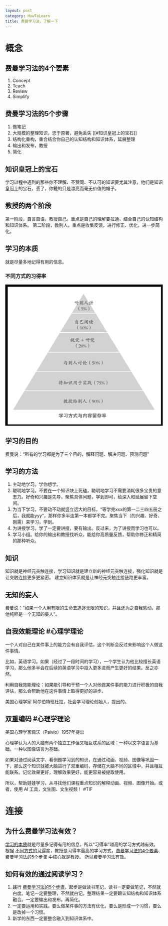 ```yaml
---
layout: post
category: HowToLearn
title: 费曼学习法，了解一下
---
```


# 概念

<a id="id3"></a>
## 费曼学习法的4个要素
1. Concept
2. Teach
3. Review
4. Simplify

<a id="id4"></a>
## 费曼学习法的5个步骤
1. 做笔记
2. 大规模的整理知识，忠于原著，避免丢失 [[#知识皇冠上的宝石]]
3. 结构化重构，重合结合你自己的认知结构和知识体系，延展整理
4. 输出和发布，教授
5. 简化

## 知识皇冠上的宝石
学习过程中遇到的那些你不理解、不赞同、不认可的知识要尤其注意，他们是知识皇冠上的宝石，丢了，你戴的只是漂亮而毫无价值的帽子。

## 教授的两个阶段
第一阶段，自言自语，教授自己。重点是自己的理解要拉通，结合自己的认知结构和知识体系。
第二阶段，教别人。重点是收集反馈，进行修正、优化，进一步简化。

<a id="id1"></a>
## 学习的本质
就是尽量多地记得有用的信息。

<a id="id2"></a>
### 不同方式的习得率
![习得率](/assets/imgs/learning-rate.png)

## 学习的目的
费曼说：“所有的学习都是为了三个目的，解释问题、解决问题、预测问题”

## 学习的方法
1. 主动地学习。学你想学。
2. 聪明地学习。不要在一个知识块上死磕，聪明地学习不需要消耗很多宝贵的意志力。好奇和兴趣是先导，聚焦具体问题，学到即可，给深入和延展留下空间。
3. 为当下学习。不要动不动就竖立远大的目标，“等学完xxx的第一二三四五册之后，我就能yyy”，那样你多半连第一本都学不完。聚焦当下（的兴趣、好奇、刚需）来学习，学到。
4. 为讲授学习。学了一定要讲授，要有输出。反过来，为了讲授而学习也可以。
5. 学习小组。给你的输出和教授找听众，能给你高质量反馈，帮助你修正和精简的那种听众。

## 知识
知识就是神经元突触连接，学习知识就是建立新的神经元突触连接，强化知识就是让突触连接更多更紧密。
建立知识体系就是让神经元突触连接链路更丰富。

## 无知的妄人
费曼说：“如果一个人用有限的生命去追逐无限的知识，并且还为之自我感动，那他纯粹是一个无知的妄人”。

## 自我效能理论 #心理学理论 
一个人对自己在某件事上的能力会有自我评估，这个判断会反过来影响这个人做这件事情。

比如，英语学习。如果（经过了一段时间的学习），一个学生认为他比较擅长英语学习，那么他多半会在后续的英语学习中投入更多进而产生更好的结果。反之亦然。

利用自我效能理论：如果能引导和干预一个人对他做某件事的能力进行积极的自我评估，那么会帮助他在这件事情上取得更好的进步。

美国心理学家 阿尔伯特班杜拉，社会学习理论创始人，提出的。

## 双重编码 #心理学理论 
美国心理学家佩沃（Paivio）1957年提出

心理学认为人的大脑有两个独立工作但又相互联系的区域：一种以文字语言为基础，一种以图像语言为基础。

如果对通过阅读文字、看例题学习到的知识，在通过动画、视频、图像等巩固一下，那么这个知识就被大脑进行了双重编码，存储在大脑不同的区域中，并且相互能联系。记忆效果更好，理解效果更好，能更容易被提取使用。

所以，帮助娃娃学习，从寻找他们课程重点知识的解释动画、视频、图像开始。或者，使用 AI 工具，文生图、文生视频！ #TIF 

# 连接
## 为什么费曼学习法有效？
[学习的本质](#id1)就是尽量多记得有用的信息，所以“习得率”越高的学习方式越有效。
根据 [不同方式的习得率](#id2)，教授是习得率最高的学习方式，[费曼学习法的4个要素](#id3)、[费曼学习法的5个步骤](#id4) 中核心就是教授。
所以费曼学习法有效。

## 如何有效的通过阅读学习？
1. 践行 [费曼学习法的5个步骤](#id4)，起步是做读书笔记，读书一定要做笔记，不然就白度。笔记一定要整理，不然就白记。整理结果一定要跟认知结构和知识体系融合。一定要输出和发布。再简化。
2. 一定要运用和实践。要么做某件事的方法有优化，要么是形成一个习惯，要么是改掉一个习惯。
3. 新学的东西一定要整合融入到知识体系中。
